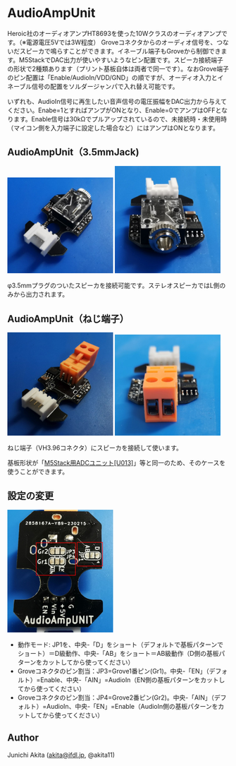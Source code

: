 # AudioAmpUnit

Heroic社のオーディオアンプHT8693を使った10Wクラスのオーディオアンプです。（※電源電圧5Vでは3W程度） Groveコネクタからのオーディオ信号を、つないだスピーカで鳴らすことができます。イネーブル端子もGroveから制御できます。M5StackでDAC出力が使いやすいようなピン配置です。スピーカ接続端子の形状で2種類あります（プリント基板自体は両者で同一です）。なおGrove端子のピン配置は「Enable/AudioIn/VDD/GND」の順ですが、オーディオ入力とイネーブル信号の配置をソルダージャンパで入れ替え可能です。

いずれも、AudioIn信号に再生したい音声信号の電圧振幅をDAC出力から与えてください。Enabe=1とすればアンプがONとなり、Enable=0でアンプはOFFとなります。Enable信号は30kΩでプルアップされているので、未接続時・未使用時（マイコン側を入力端子に設定した場合など）にはアンプはONとなります。


## AudioAmpUnit（3.5mmJack)

<img src="https://github.com/akita11/AudioAmpUnit/blob/main/AudioAmpU_J.jpg" width="240px">

<img src="https://github.com/akita11/AudioAmpUnit/blob/main/AudioAmpU_J2.jpg" width="240px">

φ3.5mmプラグのついたスピーカを接続可能です。ステレオスピーカではL側のみから出力されます。


## AudioAmpUnit（ねじ端子）

<img src="https://github.com/akita11/AudioAmpUnit/blob/main/AudioAmpU_S.jpg" width="240px">

<img src="https://github.com/akita11/AudioAmpUnit/blob/main/AudioAmpU_S2.jpg" width="240px">

ねじ端子（VH3.96コネクタ）にスピーカを接続して使います。

基板形状が「[M5Stack用ADCユニット[U013]](https://www.switch-science.com/products/5221)」等と同一のため、そのケースを使うことができます。


## 設定の変更

<img src="https://github.com/akita11/AudioAmpUnit/blob/main/AudioAmpU_back.jpg" width="240px">

- 動作モード: JP1を、中央-「D」をショート（デフォルトで基板パターンでショート）＝D級動作、中央-「AB」をショート＝AB級動作（D側の基板パターンをカットしてから使ってください）
- Groveコネクタのピン割当：JP3=Grove1番ピン(Gr1)。中央-「EN」（デフォルト）=Enable、中央-「AIN」=AudioIn（EN側の基板パターンをカットしてから使ってください）
- Groveコネクタのピン割当：JP4=Grove2番ピン(Gr2)。中央-「AIN」（デフォルト）=AudioIn、中央-「EN」=Enable（AudioIn側の基板パターンをカットしてから使ってください）


## Author

Junichi Akita (akita@ifdl.jp, @akita11)
